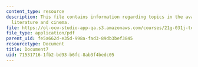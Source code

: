 ```yaml
---
content_type: resource
description: This file contains information regarding topics in the avant-garde in
  literature and cinema.
file: https://ol-ocw-studio-app-qa.s3.amazonaws.com/courses/21g-031j-topics-in-the-avant-garde-in-literature-and-cinema-spring-2003/715317161fb2bd93b6fc8ab3f4bedc05_MIT21G_031JS03_lecture7.pdf
file_type: application/pdf
parent_uid: fe5a662d-e35d-998a-fad3-89db3bef3845
resourcetype: Document
title: Document7
uid: 71531716-1fb2-bd93-b6fc-8ab3f4bedc05
---
```

